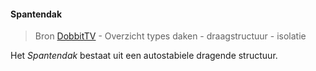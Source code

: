 #### Spantendak 
> Bron [DobbitTV](https://www.dobbit.be/nl/dossier/EDBbe1910W00_01#h121sjs3bmchtg6y7rj1t3uycr1egh6fe) - Overzicht types daken - draagstructuur - isolatie

Het *Spantendak* bestaat uit een autostabiele dragende structuur. 